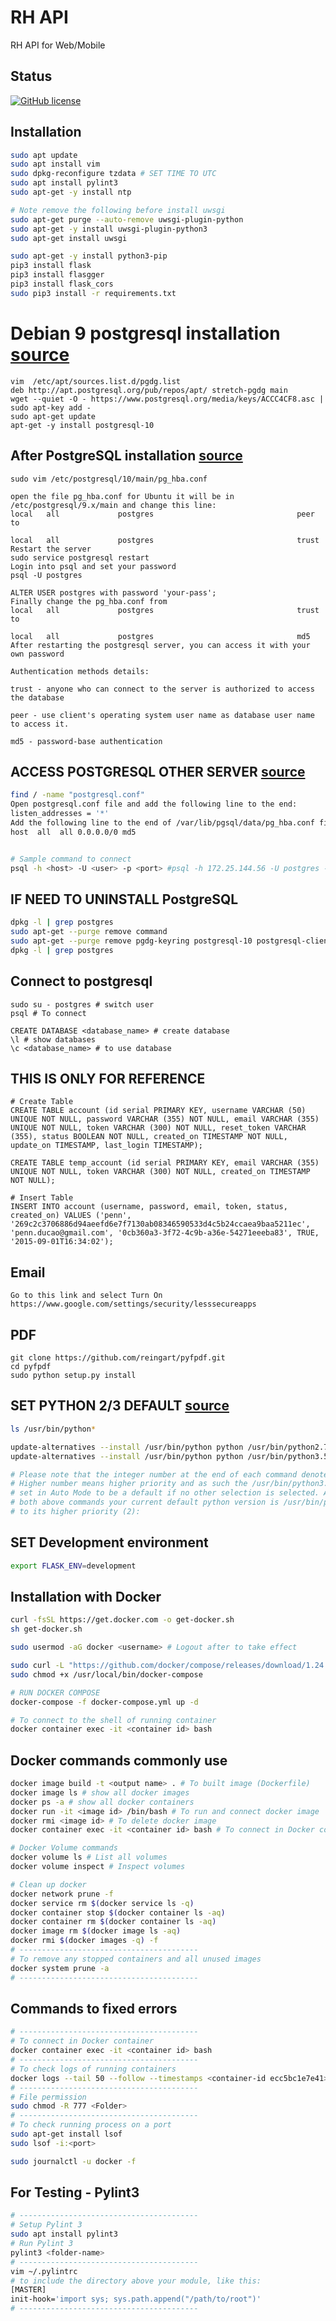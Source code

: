 # RH API

RH API for Web/Mobile 

## Status

[![GitHub license](https://img.shields.io/badge/License-Apache--2.0-blue)](http://10.8.2.5/penn/apiv1/blob/master/LICENSE)

## Installation
```bash
sudo apt update
sudo apt install vim
sudo dpkg-reconfigure tzdata # SET TIME TO UTC
sudo apt install pylint3
sudo apt-get -y install ntp

# Note remove the following before install uwsgi
sudo apt-get purge --auto-remove uwsgi-plugin-python
sudo apt-get -y install uwsgi-plugin-python3
sudo apt-get install uwsgi

sudo apt-get -y install python3-pip
pip3 install flask
pip3 install flasgger
pip3 install flask_cors
sudo pip3 install -r requirements.txt
```

# Debian 9 postgresql installation [source](https://www.postgresql.org/download/linux/debian/)
```text
vim  /etc/apt/sources.list.d/pgdg.list
deb http://apt.postgresql.org/pub/repos/apt/ stretch-pgdg main
wget --quiet -O - https://www.postgresql.org/media/keys/ACCC4CF8.asc | sudo apt-key add -
sudo apt-get update
apt-get -y install postgresql-10
```

## After PostgreSQL installation [source](https://stackoverflow.com/questions/18664074/getting-error-peer-authentication-failed-for-user-postgres-when-trying-to-ge)
```text
sudo vim /etc/postgresql/10/main/pg_hba.conf

open the file pg_hba.conf for Ubuntu it will be in /etc/postgresql/9.x/main and change this line:
local   all             postgres                                peer
to

local   all             postgres                                trust
Restart the server
sudo service postgresql restart
Login into psql and set your password
psql -U postgres

ALTER USER postgres with password 'your-pass';
Finally change the pg_hba.conf from
local   all             postgres                                trust
to

local   all             postgres                                md5
After restarting the postgresql server, you can access it with your own password

Authentication methods details:

trust - anyone who can connect to the server is authorized to access the database

peer - use client's operating system user name as database user name to access it.

md5 - password-base authentication
```

## ACCESS POSTGRESQL OTHER SERVER [source](https://support.plesk.com/hc/en-us/articles/115003321434-How-to-enable-remote-access-to-PostgreSQL-server-on-a-Plesk-server-)
```bash
find / -name "postgresql.conf"
Open postgresql.conf file and add the following line to the end:
listen_addresses = '*'
Add the following line to the end of /var/lib/pgsql/data/pg_hba.conf file:
host  all  all 0.0.0.0/0 md5


# Sample command to connect
psql -h <host> -U <user> -p <port> #psql -h 172.25.144.56 -U postgres -p 5432
```

## IF NEED TO UNINSTALL PostgreSQL
```bash
dpkg -l | grep postgres
sudo apt-get --purge remove command
sudo apt-get --purge remove pgdg-keyring postgresql-10 postgresql-client-10 postgresql-client-common postgresql-common
dpkg -l | grep postgres
```

## Connect to postgresql
```text
sudo su - postgres # switch user
psql # To connect

CREATE DATABASE <database_name> # create database
\l # show databases
\c <database_name> # to use database
```
## THIS IS ONLY FOR REFERENCE
```text
# Create Table
CREATE TABLE account (id serial PRIMARY KEY, username VARCHAR (50) UNIQUE NOT NULL, password VARCHAR (355) NOT NULL, email VARCHAR (355) UNIQUE NOT NULL, token VARCHAR (300) NOT NULL, reset_token VARCHAR (355), status BOOLEAN NOT NULL, created_on TIMESTAMP NOT NULL, update_on TIMESTAMP, last_login TIMESTAMP);

CREATE TABLE temp_account (id serial PRIMARY KEY, email VARCHAR (355) UNIQUE NOT NULL, token VARCHAR (300) NOT NULL, created_on TIMESTAMP NOT NULL);

# Insert Table 
INSERT INTO account (username, password, email, token, status, created_on) VALUES ('penn', '269c2c3706886d94aeefd6e7f7130ab08346590533d4c5b24ccaea9baa5211ec', 'penn.ducao@gmail.com', '0cb360a3-3f72-4c9b-a36e-54271eeeba83', TRUE, '2015-09-01T16:34:02');
```

## Email 
```text
Go to this link and select Turn On
https://www.google.com/settings/security/lesssecureapps
```

## PDF
```text
git clone https://github.com/reingart/pyfpdf.git
cd pyfpdf
sudo python setup.py install
```

## SET PYTHON 2/3 DEFAULT [source](https://linuxconfig.org/how-to-change-default-python-version-on-debian-9-stretch-linux)
```bash
ls /usr/bin/python*

update-alternatives --install /usr/bin/python python /usr/bin/python2.7 1
update-alternatives --install /usr/bin/python python /usr/bin/python3.5 2

# Please note that the integer number at the end of each command denotes a priority. 
# Higher number means higher priority and as such the /usr/bin/python3.5 version was 
# set in Auto Mode to be a default if no other selection is selected. After executing 
# both above commands your current default python version is /usr/bin/python3.5 due 
# to its higher priority (2):
```
## SET Development environment
```bash
export FLASK_ENV=development
```
## Installation with Docker
```bash
curl -fsSL https://get.docker.com -o get-docker.sh
sh get-docker.sh

sudo usermod -aG docker <username> # Logout after to take effect

sudo curl -L "https://github.com/docker/compose/releases/download/1.24.0/docker-compose-$(uname -s)-$(uname -m)" -o /usr/local/bin/docker-compose
sudo chmod +x /usr/local/bin/docker-compose

# RUN DOCKER COMPOSE
docker-compose -f docker-compose.yml up -d 

# To connect to the shell of running container
docker container exec -it <container id> bash 
```

## Docker commands commonly use
```bash
docker image build -t <output name> . # To built image (Dockerfile)  
docker image ls # show all docker images
docker ps -a # show all docker containers
docker run -it <image id> /bin/bash # To run and connect docker image
docker rmi <image id> # To delete docker image
docker container exec -it <container id> bash # To connect in Docker container

# Docker Volume commands
docker volume ls # List all volumes
docker volume inspect # Inspect volumes

# Clean up docker
docker network prune -f
docker service rm $(docker service ls -q)
docker container stop $(docker container ls -aq)
docker container rm $(docker container ls -aq)
docker image rm $(docker image ls -aq)
docker rmi $(docker images -q) -f
# ----------------------------------------
# To remove any stopped containers and all unused images
docker system prune -a 
# ----------------------------------------
```
## Commands to fixed errors
```bash
# ----------------------------------------
# To connect in Docker container
docker container exec -it <container id> bash
# ----------------------------------------
# To check logs of running containers
docker logs --tail 50 --follow --timestamps <container-id ecc5bc1e7e41>
# ----------------------------------------
# File permission
sudo chmod -R 777 <Folder>
# ----------------------------------------
# To check running process on a port
sudo apt-get install lsof
sudo lsof -i:<port>

sudo journalctl -u docker -f
```
## For Testing - Pylint3
```bash
# ----------------------------------------
# Setup Pylint 3
sudo apt install pylint3
# Run Pylint 3
pylint3 <folder-name>
# ----------------------------------------
vim ~/.pylintrc
# to include the directory above your module, like this:
[MASTER]
init-hook='import sys; sys.path.append("/path/to/root")'
# ----------------------------------------
```
[//]: # (SAMPLE TO GET PARAMETERS)
[//]: # (http://superadmin:PA55w0rd!@10.10.100.1:5984/vessels_db/_design/value/_view/get_value?startkey=["b1acb4eaf3efaee114eb049f9d000f6e", "PARAMETERS",9999999999]&endkey=["b1acb4eaf3efaee114eb049f9d000f6e", "PARAMETERS",0]&include_docs=true&limit=1&descending=true)
[//]: # (http://superadmin:PA55w0rd!@10.10.100.1:5984/vessels_db/_design/system/_view/get_system?startkey=["0397715ccdd2c493adfe9112f0036fa2",9999999999]&endkey=["0397715ccdd2c493adfe9112f0036fa2",0]&include_docs=true&limit=1&descending=true)